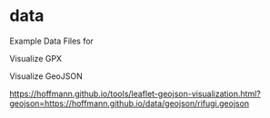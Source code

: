 # data
Example Data Files for

Visualize GPX


Visualize GeoJSON

https://hoffmann.github.io/tools/leaflet-geojson-visualization.html?geojson=https://hoffmann.github.io/data/geojson/rifugi.geojson

